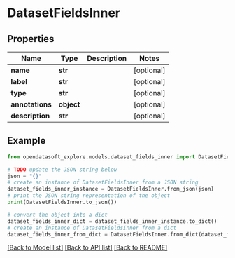 # DatasetFieldsInner


## Properties

Name | Type | Description | Notes
------------ | ------------- | ------------- | -------------
**name** | **str** |  | [optional] 
**label** | **str** |  | [optional] 
**type** | **str** |  | [optional] 
**annotations** | **object** |  | [optional] 
**description** | **str** |  | [optional] 

## Example

```python
from opendatasoft_explore.models.dataset_fields_inner import DatasetFieldsInner

# TODO update the JSON string below
json = "{}"
# create an instance of DatasetFieldsInner from a JSON string
dataset_fields_inner_instance = DatasetFieldsInner.from_json(json)
# print the JSON string representation of the object
print(DatasetFieldsInner.to_json())

# convert the object into a dict
dataset_fields_inner_dict = dataset_fields_inner_instance.to_dict()
# create an instance of DatasetFieldsInner from a dict
dataset_fields_inner_from_dict = DatasetFieldsInner.from_dict(dataset_fields_inner_dict)
```
[[Back to Model list]](../README.md#documentation-for-models) [[Back to API list]](../README.md#documentation-for-api-endpoints) [[Back to README]](../README.md)



